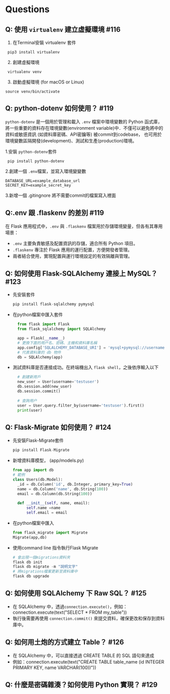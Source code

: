 # Questions

## Q: 使用 `virtualenv` 建立虛擬環境 #116
1. 在Terminal安裝 virtualenv 套件
```commandline
 pip3 install virtualenv
```
2. 創建虛擬環境
```commandline
 virtualenv venv
```
3. 啟動虛擬環境 (for macOS or Linux)
```commandline
source venv/bin/activate
```

## Q: python-dotenv 如何使用？ #119

`python-dotenv` 是一個用於管理和載入 `.env` 檔案中環境變數的 Python 函式庫，將一些重要的資料存在環境變數(environment variable)中．不僅可以避免將中的資料或敏感資訊 (如資料庫密碼、API密鑰等) 被commit到codebase，
也可用於環境變數區隔開發(development)、測試和生產(production)環境。

1.安裝 `python-dotenv`套件

```commandline
 pip install python-dotenv
```
2.創建一個 `.env`檔案，並寫入環境變變數
```
DATABASE_URL=example_database_url
SECRET_KEY=example_secret_key
```
3.新增一個 .gitingnore 將不需要commit的檔案寫入裡面

## Q:.env 跟 .flaskenv 的差別 #119

在 Flask 應用程式中，`.env` 與 `.flaskenv` 檔案用於存儲環境變量，但各有其專用場景：

- `.env` 主要負責敏感及配置資訊的存儲，適合所有 Python 項目。
- `.flaskenv` 專注於 Flask 應用的運行配置，方便開發者管理。
- 兩者結合使用，實現配置與運行環境設定的有效隔離與管理。

## Q: 如何使用 Flask-SQLAlchemy 連接上 MySQL？ #123
- 先安裝套件
  ```python
  pip install flask-sqlalchemy pymysql
  ```
- 在python檔案中匯入套件
  ```python
    from flask import Flask
    from flask_sqlalchemy import SQLAlchemy

    app = Flask(__name__)
    # 更換下面的用户名、密碼、主機和資料庫名稱
    app.config['SQLALCHEMY_DATABASE_URI'] = 'mysql+pymysql://username:password@localhost/mydatabase'
    # 代表資料庫的 db 物件
    db = SQLAlchemy(app)

  ```
- 測試資料庫是否連接成功。在終端機出入 `flask shell`，之後依序輸入以下
  ```python
    # 創建新用戶
    new_user = User(username='testuser')
    db.session.add(new_user)
    db.session.commit()
    
    # 查詢用户
    user = User.query.filter_by(username='testuser').first()
    print(user)
  ```

## Q: Flask-Migrate 如何使用？ #124
- 先安裝Flask-Migrate套件
  ```python
  pip install Flask-Migrate
  ```
- 新增資料庫模型， (app/models.py)
  ```python
  from app import db
  # 範例
  class Users(db.Model):    
    _id = db.Column('id', db.Integer, primary_key=True)   
    name = db.Column('name', db.String(100))    
    email = db.Column(db.String(100)) 
   
    def __init__(self, name, email):  
        self.name =name    
        self.email = email
  ```
- 在python檔案中匯入
  ```python
  from flask_migrate import Migrate
  Migrate(app,db)
  ```
- 使用command line 指令執行Flask Migrate
  ```python
  # 會出現一個migrations資料夾
  flask db init
  flask db migrate -m "說明文字"
  # 將migrations檔案更新至資料庫中
  flask db upgrade
  ```
## Q: 如何使用 SQLAlchemy 下 Raw SQL？ #125
  - 在 SQLAlchemy 中，透過```connection.execute()```，例如：connection.execute(text("SELECT * FROM my_table"))
  - 執行後需要再使用 ```connection.commit()``` 來提交資料，確保更改和保存到資料庫中。

## Q: 如何用土炮的方式建立 Table？ #126
  - 在 SQLAlchemy 中，可以直接透過 CREATE TABLE 的 SQL 語句來達成
  - 例如：connection.execute(text("CREATE TABLE table_name (id INTEGER PRIMARY KEY, name VARCHAR(100))"))

## Q: 什麼是密碼雜湊？如何使用 Python 實現？ #129
